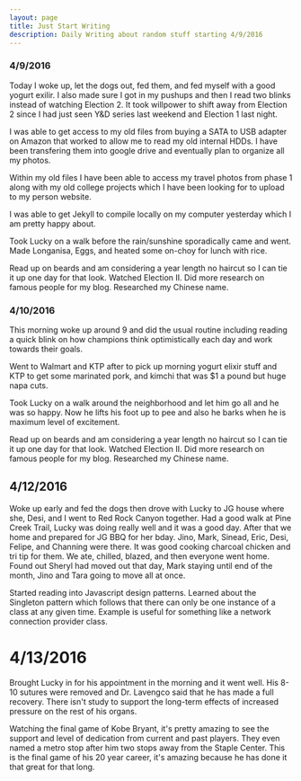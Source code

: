 ```yaml
---
layout: page
title: Just Start Writing
description: Daily Writing about random stuff starting 4/9/2016
---
```


### 4/9/2016

Today I woke up, let the dogs out, fed them, and fed myself with a good yogurt exilir.  I also made sure I got in my pushups and then I read two blinks instead of watching Election 2.  It took willpower to shift away from Election 2 since I had just seen Y&D series last weekend and Election 1 last night.

I was able to get access to my old files from buying a SATA to USB adapter on Amazon that worked to allow me to read my old internal HDDs.  I have been transfering them into google drive and eventually plan to organize all my photos.

Within my old files I have been able to access my travel photos from phase 1 along with my old college projects which I have been looking for to upload to my person website.

I was able to get Jekyll to compile locally on my computer yesterday which I am pretty happy about.

Took Lucky on a walk before the rain/sunshine sporadically came and went. Made Longanisa, Eggs, and heated some on-choy for lunch with rice.  

Read up on beards and am considering a year length no haircut so I can tie it up one day for that look. Watched Election II. Did more research on famous people for my blog.  Researched my Chinese name.

### 4/10/2016
This morning woke up around 9 and did the usual routine including reading a quick blink on how champions think optimistically each day and work towards their goals.

Went to Walmart and KTP after to pick up morning yogurt elixir stuff and KTP to get some marinated pork, and kimchi that was $1 a pound but huge napa cuts.

Took Lucky on a walk around the neighborhood and let him go all and he was so happy. Now he lifts his foot up to pee and also he barks when he is maximum level of excitement.


Read up on beards and am considering a year length no haircut so I can tie it up one day for that look. Watched Election II. Did more research on famous people for my blog.  Researched my Chinese name.

## 4/12/2016

Woke up early and fed the dogs then drove with Lucky to JG house where she, Desi, and I went to Red Rock Canyon together.  Had a good walk at Pine Creek Trail, Lucky was doing really well and it was a good day.  After that we home and prepared for JG BBQ for her bday. Jino, Mark, Sinead, Eric, Desi, Felipe, and Channing were there.  It was good cooking charcoal chicken and tri tip for them.  We ate, chilled, blazed, and then everyone went home.  Found out Sheryl had moved out that day, Mark staying until end of the month, Jino and Tara going to move all at once.

Started reading into Javascript design patterns.  Learned about the Singleton pattern which follows that there can only be one instance of a class at any given time.  Example is useful for something like a network connection provider class.

# 4/13/2016

Brought Lucky in for his appointment in the morning and it went well.  His 8-10 sutures were removed and Dr. Lavengco said that he has made a full recovery.  There isn't study to support the long-term effects of increased pressure on the rest of his organs.

Watching the final game of Kobe Bryant, it's pretty amazing to see the support and level of dedication from current and past players.  They even named a metro stop after him two stops away from the Staple Center.  This is the final game of his 20 year career, it's amazing because he has done it that great for that long.

